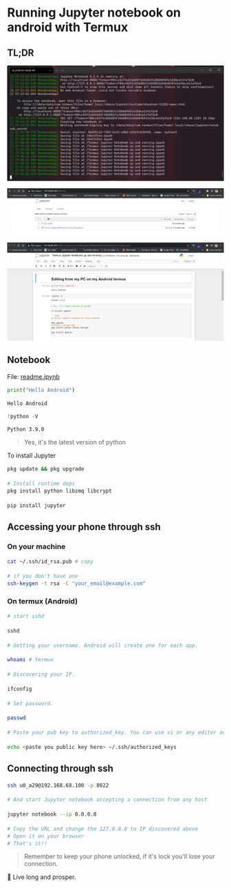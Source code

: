 # Running Jupyter notebook on android with Termux

## TL;DR

![](media/terminal.png)

![](media/notebook.png)

![](media/notebook2.png)

## Notebook

File: [readme.ipynb](./readme.ipynb)

```python
print("Hello Android")
```

    Hello Android


```python
!python -V
```

    Python 3.9.0


> Yes, it's the latest version of python

To install Jupyter

```bash
pkg update && pkg upgrade

# Install runtime deps
pkg install python libzmq libcrypt

pip install jupyter
```

## Accessing your phone through ssh

### On your machine

```bash
cat ~/.ssh/id_rsa.pub # copy

# if you don't have one 
ssh-keygen -t rsa -C "your_email@example.com"
```

### On termux (Android)

```bash
# start sshd

sshd

# Getting your username. Android will create one for each app.

whoami # termux

# Discovering your IP.

ifconfig

# Set password.

passwd

# Paste your pub key to authorized_key. You can use vi or any editor available

echo <paste you public key here> ~/.ssh/authorized_keys

```

## Connecting through ssh

```bash
ssh u0_a29@192.168.68.100 -p 8022

# And start Jupyter notebook accepting a connection from any host

jupyter notebook --ip 0.0.0.0

# Copy the URL and change the 127.0.0.0 to IP discovered above
# Open it on your browser
# That's it!!
```

> Remember to keep your phone unlocked, if it's lock you'll lose your connection.

🖖 Live long and prosper.